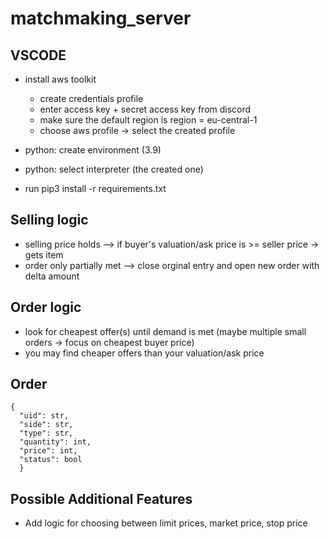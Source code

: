 # matchmaking_server

## VSCODE

- install aws toolkit

  - create credentials profile
  - enter access key + secret access key from discord
  - make sure the default region is region = eu-central-1
  - choose aws profile -> select the created profile

- python: create environment (3.9)
- python: select interpreter (the created one)
- run pip3 install -r requirements.txt


## Selling logic

- selling price holds --> if buyer's valuation/ask price is >= seller price -> gets item
- order only partially met --> close orginal entry and open new order with delta amount


## Order logic

- look for cheapest offer(s) until demand is met (maybe multiple small orders -> focus on cheapest buyer price)
- you may find cheaper offers than your valuation/ask price


## Order 

    { 
      "uid": str,
      "side": str,
      "type": str,
      "quantity": int,
      "price": int,
      "status": bool 
      }


## Possible Additional Features
- Add logic for choosing between limit prices, market price, stop price 